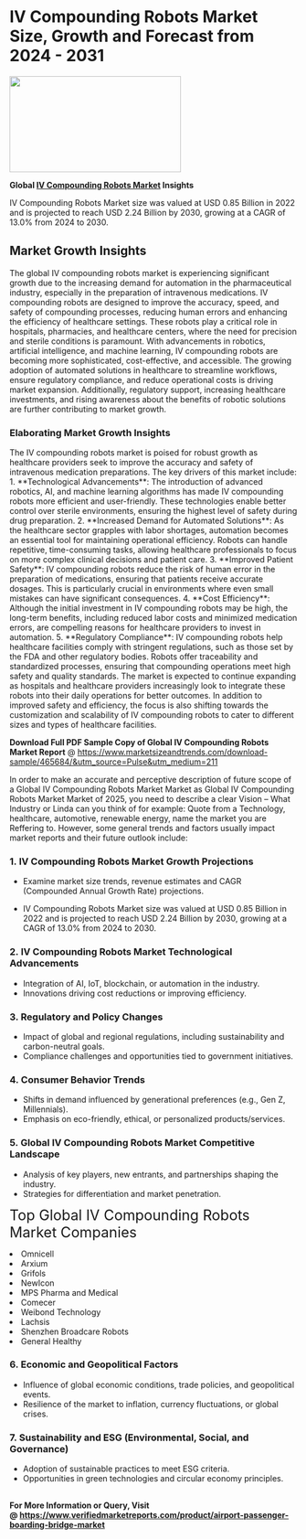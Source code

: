 <H1>IV Compounding Robots Market Size, Growth and Forecast from 2024 - 2031</H1><img class="aligncenter size-medium wp-image-584254" src="https://thirdeyenews.in/wp-content/uploads/2024/09/Global-Market-Research-300x168.jpeg" alt="" width="300" height="168" /><p><strong>Global&nbsp;<a href="https://www.marketsizeandtrends.com/download-sample/465684/&amp;utm_source=Pulse&amp;utm_medium=211">IV Compounding Robots Market</a> Insights</strong></p><p>IV Compounding Robots Market size was valued at USD 0.85 Billion in 2022 and is projected to reach USD 2.24 Billion by 2030, growing at a CAGR of 13.0% from 2024 to 2030.</p><p><h2>Market Growth Insights</h2> The global IV compounding robots market is experiencing significant growth due to the increasing demand for automation in the pharmaceutical industry, especially in the preparation of intravenous medications. IV compounding robots are designed to improve the accuracy, speed, and safety of compounding processes, reducing human errors and enhancing the efficiency of healthcare settings. These robots play a critical role in hospitals, pharmacies, and healthcare centers, where the need for precision and sterile conditions is paramount. With advancements in robotics, artificial intelligence, and machine learning, IV compounding robots are becoming more sophisticated, cost-effective, and accessible. The growing adoption of automated solutions in healthcare to streamline workflows, ensure regulatory compliance, and reduce operational costs is driving market expansion. Additionally, regulatory support, increasing healthcare investments, and rising awareness about the benefits of robotic solutions are further contributing to market growth. <h3>Elaborating Market Growth Insights</h3> The IV compounding robots market is poised for robust growth as healthcare providers seek to improve the accuracy and safety of intravenous medication preparations. The key drivers of this market include: 1. **Technological Advancements**: The introduction of advanced robotics, AI, and machine learning algorithms has made IV compounding robots more efficient and user-friendly. These technologies enable better control over sterile environments, ensuring the highest level of safety during drug preparation. 2. **Increased Demand for Automated Solutions**: As the healthcare sector grapples with labor shortages, automation becomes an essential tool for maintaining operational efficiency. Robots can handle repetitive, time-consuming tasks, allowing healthcare professionals to focus on more complex clinical decisions and patient care. 3. **Improved Patient Safety**: IV compounding robots reduce the risk of human error in the preparation of medications, ensuring that patients receive accurate dosages. This is particularly crucial in environments where even small mistakes can have significant consequences. 4. **Cost Efficiency**: Although the initial investment in IV compounding robots may be high, the long-term benefits, including reduced labor costs and minimized medication errors, are compelling reasons for healthcare providers to invest in automation. 5. **Regulatory Compliance**: IV compounding robots help healthcare facilities comply with stringent regulations, such as those set by the FDA and other regulatory bodies. Robots offer traceability and standardized processes, ensuring that compounding operations meet high safety and quality standards. The market is expected to continue expanding as hospitals and healthcare providers increasingly look to integrate these robots into their daily operations for better outcomes. In addition to improved safety and efficiency, the focus is also shifting towards the customization and scalability of IV compounding robots to cater to different sizes and types of healthcare facilities. </p><p><span class=""><strong>Download Full PDF Sample Copy of Global IV Compounding Robots Market Report</strong> @ <a href="https://www.marketsizeandtrends.com/download-sample/465684/&amp;utm_source=Pulse&amp;utm_medium=211" target="_blank">https://www.marketsizeandtrends.com/download-sample/465684/&amp;utm_source=Pulse&amp;utm_medium=211</a></span></p><p>In order to make an accurate and perceptive description of future scope of a Global&nbsp;IV Compounding Robots Market Market as Global&nbsp;IV Compounding Robots Market Market of 2025, you need to describe a clear Vision &ndash; What Industry or Linda can you think of for example: Quote from a Technology, healthcare, automotive, renewable energy, name the market you are Reffering to. However, some general trends and factors usually impact market reports and their future outlook include:</p><h3>1.&nbsp;<strong>IV Compounding Robots Market Growth Projections</strong></h3><ul><li>Examine market size trends, revenue estimates and CAGR (Compounded Annual Growth Rate) projections.</li><li><p>IV Compounding Robots Market size was valued at USD 0.85 Billion in 2022 and is projected to reach USD 2.24 Billion by 2030, growing at a CAGR of 13.0% from 2024 to 2030.</p></li></ul><h3>2.&nbsp;<strong>IV Compounding Robots Market Technological Advancements</strong></h3><ul><li>Integration of AI, IoT, blockchain, or automation in the industry.</li><li>Innovations driving cost reductions or improving efficiency.</li></ul><h3>3.&nbsp;<strong>Regulatory and Policy Changes</strong></h3><ul><li>Impact of global and regional regulations, including sustainability and carbon-neutral goals.</li><li>Compliance challenges and opportunities tied to government initiatives.</li></ul><h3>4.&nbsp;<strong>Consumer Behavior Trends</strong></h3><ul><li>Shifts in demand influenced by generational preferences (e.g., Gen Z, Millennials).</li><li>Emphasis on eco-friendly, ethical, or personalized products/services.</li></ul><h3>5.&nbsp;<strong>Global IV Compounding Robots Market Competitive Landscape</strong></h3><ul><li>Analysis of key players, new entrants, and partnerships shaping the industry.</li><li>Strategies for differentiation and market penetration.</li></ul><p data-pm-slice="1 1 []"><span style="color: inherit; font-family: inherit; font-size: 25px;">Top Global IV Compounding Robots Market Companies</span></p><div class="" data-test-id=""><p><li>Omnicell</li><li> Arxium</li><li> Grifols</li><li> NewIcon</li><li> MPS Pharma and Medical</li><li> Comecer</li><li> Weibond Technology</li><li> Lachsis</li><li> Shenzhen Broadcare Robots</li><li> General Healthy</li></p></div><h3>6.&nbsp;<strong>Economic and Geopolitical Factors</strong></h3><ul><li>Influence of global economic conditions, trade policies, and geopolitical events.</li><li>Resilience of the market to inflation, currency fluctuations, or global crises.</li></ul><h3>7.&nbsp;<strong>Sustainability and ESG (Environmental, Social, and Governance)</strong></h3><ul><li>Adoption of sustainable practices to meet ESG criteria.</li><li>Opportunities in green technologies and circular economy principles.</li></ul><h2><strong style="font-size: 14px;">For More Information or Query, Visit @&nbsp;</strong><a style="background-color: #ffffff; font-size: 14px;" href="https://www.marketsizeandtrends.com/report/iv-compounding-robots-market/" target="_blank">https://www.verifiedmarketreports.com/product/airport-passenger-boarding-bridge-market</a></h2>
